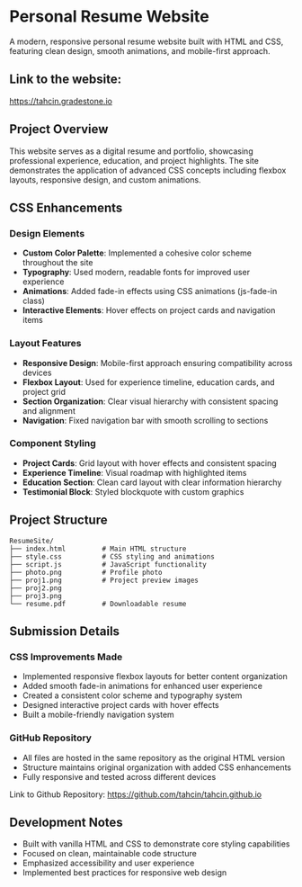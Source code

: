 # Personal Resume Website

A modern, responsive personal resume website built with HTML and CSS, featuring clean design, smooth animations, and mobile-first approach.

## Link to the website:
https://tahcin.gradestone.io

## Project Overview

This website serves as a digital resume and portfolio, showcasing professional experience, education, and project highlights. The site demonstrates the application of advanced CSS concepts including flexbox layouts, responsive design, and custom animations.

## CSS Enhancements

### Design Elements
- **Custom Color Palette**: Implemented a cohesive color scheme throughout the site
- **Typography**: Used modern, readable fonts for improved user experience
- **Animations**: Added fade-in effects using CSS animations (js-fade-in class)
- **Interactive Elements**: Hover effects on project cards and navigation items

### Layout Features
- **Responsive Design**: Mobile-first approach ensuring compatibility across devices
- **Flexbox Layout**: Used for experience timeline, education cards, and project grid
- **Section Organization**: Clear visual hierarchy with consistent spacing and alignment
- **Navigation**: Fixed navigation bar with smooth scrolling to sections

### Component Styling
- **Project Cards**: Grid layout with hover effects and consistent spacing
- **Experience Timeline**: Visual roadmap with highlighted items
- **Education Section**: Clean card layout with clear information hierarchy
- **Testimonial Block**: Styled blockquote with custom graphics

## Project Structure
```
ResumeSite/
├── index.html         # Main HTML structure
├── style.css          # CSS styling and animations
├── script.js          # JavaScript functionality
├── photo.png          # Profile photo
├── proj1.png          # Project preview images
├── proj2.png
├── proj3.png
└── resume.pdf         # Downloadable resume
```
## Submission Details

### CSS Improvements Made
- Implemented responsive flexbox layouts for better content organization
- Added smooth fade-in animations for enhanced user experience
- Created a consistent color scheme and typography system
- Designed interactive project cards with hover effects
- Built a mobile-friendly navigation system

### GitHub Repository
- All files are hosted in the same repository as the original HTML version
- Structure maintains original organization with added CSS enhancements
- Fully responsive and tested across different devices

Link to Github Repository: https://github.com/tahcin/tahcin.github.io

## Development Notes
- Built with vanilla HTML and CSS to demonstrate core styling capabilities
- Focused on clean, maintainable code structure
- Emphasized accessibility and user experience
- Implemented best practices for responsive web design
